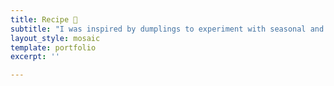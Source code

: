 ```yaml
---
title: Recipe 💭
subtitle: "I was inspired by dumplings to experiment with seasonal and local ingredients. It brings me an opportunity to try creative combinations of **dough skins**, **fillings**, **ways of preparing** and **sauces spontaneously**. Please enjoy a craft rhythm of cooking. 🎶 Take a simple ingredient and turn it in gold. Let's think outside the box 💭! Explore ingredients that is going out of date around local groceries and play with the imagination of zero-waste home cooking."
layout_style: mosaic
template: portfolio
excerpt: ''

---
```

